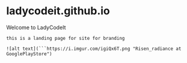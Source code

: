 # ladycodeit.github.io

Welcome to LadyCodeIt

```
this is a landing page for site for branding

![alt text](```https://i.imgur.com/igiQx6T.png "Risen_radiance at GooglePlayStore")

